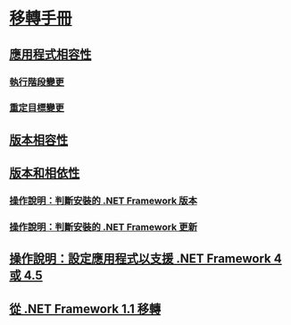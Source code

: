# [移轉手冊](index.md)
## [應用程式相容性](application-compatibility.md)
### [執行階段變更](runtime/index.md)
### [重定目標變更](retargeting/index.md)
## [版本相容性](version-compatibility.md)
## [版本和相依性](versions-and-dependencies.md)
### [操作說明：判斷安裝的 .NET Framework 版本](how-to-determine-which-versions-are-installed.md)
### [操作說明：判斷安裝的 .NET Framework 更新](how-to-determine-which-net-framework-updates-are-installed.md)
## [操作說明：設定應用程式以支援 .NET Framework 4 或 4.5](how-to-configure-an-app-to-support-net-framework-4-or-4-5.md)
## [從 .NET Framework 1.1 移轉](migrating-from-the-net-framework-1-1.md)
